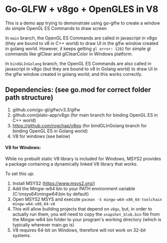 # Go-GLFW + v8go + OpenGLES in V8

This is a demo app trying to demonstrate using go-glfw to create a window do simple OpenGL ES Commands to draw screen

In `main` branch, the OpenGL ES Commands are called in javascript in v8go (they are bound to v8 in C++ world) to draw UI in the glfw window created in golang world. However, it keeps getting `gl error: 1282` for simple gl commands like glClear and glClearColor in Windows platform.

In `bindGLInGolang` branch, the OpenGL ES Commands are also called in javascript in v8go (but they are bound to v8 in Golang world) to draw UI in the glfw window created in golang world; and this works correctly.

## Dependencies: (see go.mod for correct folder path structure)

1. github.com/go-gl/glfw/v3.3/glfw
2. github.com/plato-app/v8go (for main branch for binding OpenGL ES in C++ world)
3. https://github.com/rogchap/v8go (for bindGLInGolang branch for binding OpenGL ES in Golang world)
4. V8 for windows (see below)

#### V8 for Windows:

While no prebuilt static V8 library is included for Windows, MSYS2 provides a package containing a dynamically linked V8 library that works.

To set this up:

1. Install MSYS2 (https://www.msys2.org/)
2. Add the Mingw-w64 bin to your PATH environment variable (C:\msys64\mingw64\bin by default)
3. Open MSYS2 MSYS and execute `pacman -S mingw-w64-x86_64-toolchain mingw-w64-x86_64-v8`
4. This will allow building projects that depend on `v8go`, but, in order to actually run them, you will need to copy the `snapshot_blob.bin` file from the Mingw-w64 bin folder to your program's working directory (which is typically wherever main.go is)
5. V8 requires 64-bit on Windows, therefore will not work on 32-bit systems.
